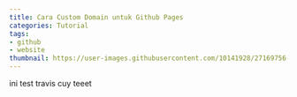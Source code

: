 ```yaml
---
title: Cara Custom Domain untuk Github Pages
categories: Tutorial
tags:
- github
- website
thumbnail: https://user-images.githubusercontent.com/10141928/27169756-665e5abc-51d5-11e7-986a-31ff193c70a2.jpg
---
```


ini test travis cuy teeet
